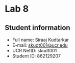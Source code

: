 # Lab 8

## Student information

* Full name: Siraaj Kudtarkar
* E-mail: skudt001@ucr.edu
* UCR NetID: skudt001
* Student ID: 862129207